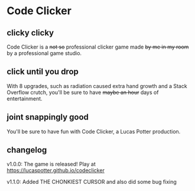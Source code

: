 # Code Clicker

## clicky clicky

Code Clicker is a ~~not so~~ professional clicker game made ~~by me in my room~~ by a professional game studio.

## click until you drop

With 8 upgrades, such as radiation caused extra hand growth and a Stack Overflow crutch, you'll be sure to have ~~maybe an hour~~ days of entertainment.

## joint snappingly good

You'll be sure to have fun with Code Clicker, a Lucas Potter production.

## changelog

v1.0.0: The game is released! Play at https://lucaspotter.github.io/codeclicker

v1.1.0: Added THE CHONKIEST CURSOR and also did some bug fixing
